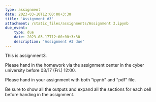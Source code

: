 ```yaml
---
type: assignment
date: 2023-03-10T12:00:00+3:30
title: 'Assignment #3'
attachment: /static_files/assignments/Assignment 3.ipynb
due_event: 
    type: due
    date: 2023-03-17T12:00:00+3:30
    description: 'Assignment #3 due'
---
```

This is assignment3.

Please hand in the homework via the assignment center in the cyber university before 03/17 (Fri.) 12:00.

Please hand in your assignment with both "ipynb" and "pdf" file.

Be sure to show all the outputs and expand all the sections for each cell before handing in the assignment.
